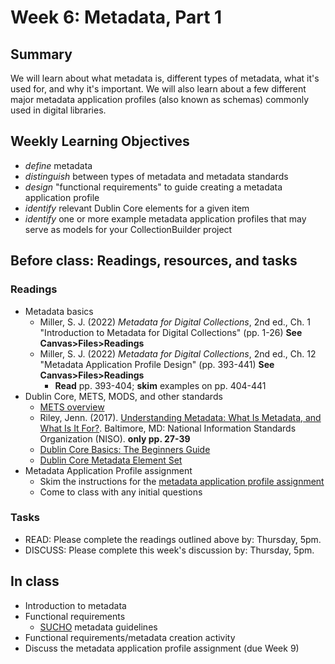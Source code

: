 # Week 6: Metadata, Part 1

## Summary
We will learn about what metadata is, different types of metadata, what it's used for, and why it's important. We will also learn about a few different major metadata application profiles (also known as schemas) commonly used in digital libraries.

## Weekly Learning Objectives
- _define_ metadata
- _distinguish_ between types of metadata and metadata standards
- _design_ "functional requirements" to guide creating a metadata application profile
- _identify_ relevant Dublin Core elements for a given item
- *identify* one or more example metadata application profiles that may serve as models for your CollectionBuilder project

## Before class: Readings, resources, and tasks
### Readings
- Metadata basics
  - Miller, S. J. (2022) _Metadata for Digital Collections_, 2nd ed., Ch. 1 "Introduction to Metadata for Digital Collections" (pp. 1-26) **See Canvas>Files>Readings**
  - Miller, S. J. (2022) _Metadata for Digital Collections_, 2nd ed., Ch. 12 "Metadata Application Profile Design" (pp. 393-441) **See Canvas>Files>Readings**
    - **Read** pp. 393-404; **skim** examples on pp. 404-441
- Dublin Core, METS, MODS, and other standards
  - [METS overview](https://www.loc.gov/standards/mets/METSOverview.v3_en.html)
  - Riley, Jenn. (2017). [Understanding Metadata: What Is Metadata, and What Is It For?](https://www.niso.org/publications/understanding-metadata-2017). Baltimore, MD: National Information Standards Organization (NISO). **only pp. 27-39**
  - [Dublin Core Basics: The Beginners Guide](http://paladini.github.io/dublin-core-basics/)
  - [Dublin Core Metadata Element Set](https://guides.library.ucsc.edu/c.php?g=618773&p=4306386)
- Metadata Application Profile assignment
  - Skim the instructions for the [metadata application profile assignment](assignment_metadata_application_profile.md)
  - Come to class with any initial questions

### Tasks
 - READ: Please complete the readings outlined above by: Thursday, 5pm.
 - DISCUSS: Please complete this week's discussion by: Thursday, 5pm.

## In class
- Introduction to metadata
- Functional requirements
  - [SUCHO](https://www.sucho.org/) metadata guidelines
- Functional requirements/metadata creation activity
- Discuss the metadata application profile assignment (due Week 9)
